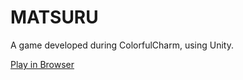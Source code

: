 # MATSURU
A game developed during ColorfulCharm, using Unity.

[Play in Browser](https://matsuru.herokuapp.com/index.html)
